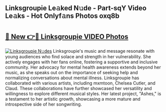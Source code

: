 ## Linksgroupie Le𝚊ked N𝚞de - Part-sqY Video Le𝚊ks - Hot Onlyf𝚊ns Photos oxq8b

# <h2><a href="http://ab50709.deff.icu/?id=Linksgroupie">🔗 New 👉🔴 Linksgroupie VIDEO Photos</a></h2>

[![Linksgroupie N𝚞des](https://i.imgur.com/rIISA9y.gif)](http://ab50709.deff.icu/?id=Linksgroupie)
Linksgroupie's music and message resonate with young audiences who find solace and strength in her vulnerability. She actively engages with her fans online, fostering a supportive and inclusive community. Her advocacy for mental health awareness extends beyond her music, as she speaks out on the importance of seeking help and normalizing conversations about mental illness. Linksgroupie has collaborated with various artists, including mxmtoon, Chelsea Cutler, and Claud. These collaborations have further showcased her versatility and willingness to explore different musical styles. Her latest project, "Ashes," is a testament to her artistic growth, showcasing a more mature and introspective side of her songwriting.
